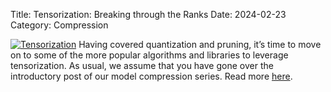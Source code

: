 Title: Tensorization: Breaking through the Ranks
Date: 2024-02-23 
Category: Compression

[![Tensorization](https://cdn.prod.website-files.com/64d9e7e32e307274f238b1ae/65d8c57150548dd2ead37cee_blog_post_header_12.webp)](https://unify.ai/blog/model-tensorization)
Having covered quantization and pruning, it’s time to move on to some of the more popular algorithms and libraries to leverage tensorization. As usual, we assume that you have gone over the introductory post of our model compression series. Read more [here](https://unify.ai/blog/model-tensorization).
